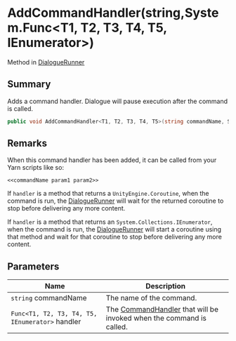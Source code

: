 # AddCommandHandler(string,System.Func\<T1, T2, T3, T4, T5, IEnumerator>)

Method in [DialogueRunner](yarn.unity.dialoguerunner.md)

## Summary

Adds a command handler. Dialogue will pause execution after the command is called.

```csharp
public void AddCommandHandler<T1, T2, T3, T4, T5>(string commandName, System.Func<T1, T2, T3, T4, T5, IEnumerator> handler);
```

## Remarks

When this command handler has been added, it can be called from your Yarn scripts like so:

```
<<commandName param1 param2>>
```

If `handler` is a method that returns a `UnityEngine.Coroutine`, when the command is run, the [DialogueRunner](yarn.unity.dialoguerunner.md) will wait for the returned coroutine to stop before delivering any more content.

If `handler` is a method that returns an `System.Collections.IEnumerator`, when the command is run, the [DialogueRunner](yarn.unity.dialoguerunner.md) will start a coroutine using that method and wait for that coroutine to stop before delivering any more content.

## Parameters

| Name                                            | Description                                                                                   |
| ----------------------------------------------- | --------------------------------------------------------------------------------------------- |
| `string` commandName                            | The name of the command.                                                                      |
| `Func<T1, T2, T3, T4, T5, IEnumerator>` handler | The [CommandHandler](yarn.commandhandler.md) that will be invoked when the command is called. |
